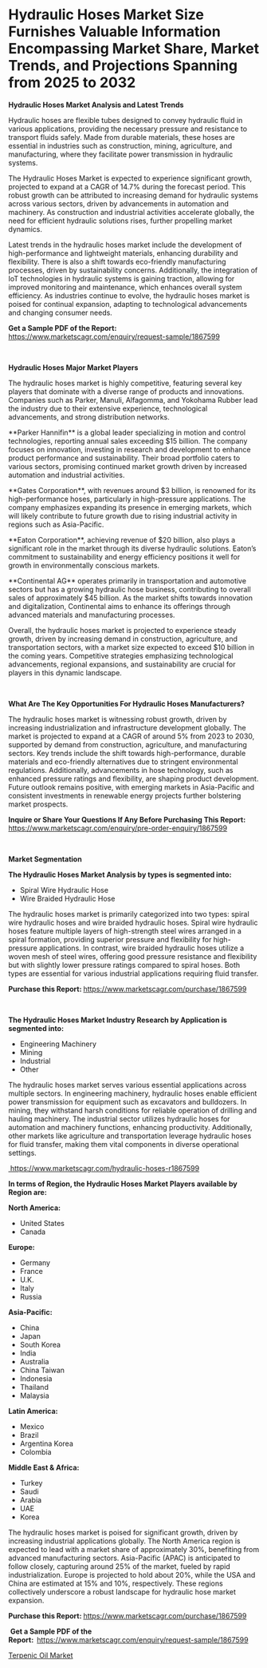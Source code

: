<p><h1>Hydraulic Hoses Market Size Furnishes Valuable Information Encompassing Market Share, Market Trends, and Projections Spanning from 2025 to 2032</h1></p><p><strong>Hydraulic Hoses Market Analysis and Latest Trends</strong></p>
<p><p>Hydraulic hoses are flexible tubes designed to convey hydraulic fluid in various applications, providing the necessary pressure and resistance to transport fluids safely. Made from durable materials, these hoses are essential in industries such as construction, mining, agriculture, and manufacturing, where they facilitate power transmission in hydraulic systems.</p><p>The Hydraulic Hoses Market is expected to experience significant growth, projected to expand at a CAGR of 14.7% during the forecast period. This robust growth can be attributed to increasing demand for hydraulic systems across various sectors, driven by advancements in automation and machinery. As construction and industrial activities accelerate globally, the need for efficient hydraulic solutions rises, further propelling market dynamics.</p><p>Latest trends in the hydraulic hoses market include the development of high-performance and lightweight materials, enhancing durability and flexibility. There is also a shift towards eco-friendly manufacturing processes, driven by sustainability concerns. Additionally, the integration of IoT technologies in hydraulic systems is gaining traction, allowing for improved monitoring and maintenance, which enhances overall system efficiency. As industries continue to evolve, the hydraulic hoses market is poised for continual expansion, adapting to technological advancements and changing consumer needs.</p></p>
<p><strong>Get a Sample PDF of the Report:&nbsp;</strong> <a href="https://www.marketscagr.com/enquiry/request-sample/1867599?utm_campaign=2176&utm_medium=2&utm_source=Github&utm_content=ia&utm_term=01042025&utm_id=hydraulic-hoses">https://www.marketscagr.com/enquiry/request-sample/1867599</a></p>
<p>&nbsp;</p>
<p><strong>Hydraulic Hoses Major Market Players</strong></p>
<p><p>The hydraulic hoses market is highly competitive, featuring several key players that dominate with a diverse range of products and innovations. Companies such as Parker, Manuli, Alfagomma, and Yokohama Rubber lead the industry due to their extensive experience, technological advancements, and strong distribution networks.</p><p>**Parker Hannifin** is a global leader specializing in motion and control technologies, reporting annual sales exceeding $15 billion. The company focuses on innovation, investing in research and development to enhance product performance and sustainability. Their broad portfolio caters to various sectors, promising continued market growth driven by increased automation and industrial activities.</p><p>**Gates Corporation**, with revenues around $3 billion, is renowned for its high-performance hoses, particularly in high-pressure applications. The company emphasizes expanding its presence in emerging markets, which will likely contribute to future growth due to rising industrial activity in regions such as Asia-Pacific.</p><p>**Eaton Corporation**, achieving revenue of $20 billion, also plays a significant role in the market through its diverse hydraulic solutions. Eaton’s commitment to sustainability and energy efficiency positions it well for growth in environmentally conscious markets.</p><p>**Continental AG** operates primarily in transportation and automotive sectors but has a growing hydraulic hose business, contributing to overall sales of approximately $45 billion. As the market shifts towards innovation and digitalization, Continental aims to enhance its offerings through advanced materials and manufacturing processes.</p><p>Overall, the hydraulic hoses market is projected to experience steady growth, driven by increasing demand in construction, agriculture, and transportation sectors, with a market size expected to exceed $10 billion in the coming years. Competitive strategies emphasizing technological advancements, regional expansions, and sustainability are crucial for players in this dynamic landscape.</p></p>
<p>&nbsp;</p>
<p><strong>What Are The Key Opportunities For Hydraulic Hoses Manufacturers?</strong></p>
<p><p>The hydraulic hoses market is witnessing robust growth, driven by increasing industrialization and infrastructure development globally. The market is projected to expand at a CAGR of around 5% from 2023 to 2030, supported by demand from construction, agriculture, and manufacturing sectors. Key trends include the shift towards high-performance, durable materials and eco-friendly alternatives due to stringent environmental regulations. Additionally, advancements in hose technology, such as enhanced pressure ratings and flexibility, are shaping product development. Future outlook remains positive, with emerging markets in Asia-Pacific and consistent investments in renewable energy projects further bolstering market prospects.</p></p>
<p><strong>Inquire or Share Your Questions If Any Before Purchasing This Report:</strong> <a href="https://www.marketscagr.com/enquiry/pre-order-enquiry/1867599?utm_campaign=2176&utm_medium=2&utm_source=Github&utm_content=ia&utm_term=01042025&utm_id=hydraulic-hoses">https://www.marketscagr.com/enquiry/pre-order-enquiry/1867599</a></p>
<p>&nbsp;</p>
<p><strong>Market Segmentation</strong></p>
<p><strong>The Hydraulic Hoses Market Analysis by types is segmented into:</strong></p>
<p><ul><li>Spiral Wire Hydraulic Hose</li><li>Wire Braided Hydraulic Hose</li></ul></p>
<p><p>The hydraulic hoses market is primarily categorized into two types: spiral wire hydraulic hoses and wire braided hydraulic hoses. Spiral wire hydraulic hoses feature multiple layers of high-strength steel wires arranged in a spiral formation, providing superior pressure and flexibility for high-pressure applications. In contrast, wire braided hydraulic hoses utilize a woven mesh of steel wires, offering good pressure resistance and flexibility but with slightly lower pressure ratings compared to spiral hoses. Both types are essential for various industrial applications requiring fluid transfer.</p></p>
<p><strong>Purchase this Report:&nbsp;</strong><a href="https://www.marketscagr.com/purchase/1867599?utm_campaign=2176&utm_medium=2&utm_source=Github&utm_content=ia&utm_term=01042025&utm_id=hydraulic-hoses">https://www.marketscagr.com/purchase/1867599</a></p>
<p>&nbsp;</p>
<p><strong>The Hydraulic Hoses Market Industry Research by Application is segmented into:</strong></p>
<p><ul><li>Engineering Machinery</li><li>Mining</li><li>Industrial</li><li>Other</li></ul></p>
<p><p>The hydraulic hoses market serves various essential applications across multiple sectors. In engineering machinery, hydraulic hoses enable efficient power transmission for equipment such as excavators and bulldozers. In mining, they withstand harsh conditions for reliable operation of drilling and hauling machinery. The industrial sector utilizes hydraulic hoses for automation and machinery functions, enhancing productivity. Additionally, other markets like agriculture and transportation leverage hydraulic hoses for fluid transfer, making them vital components in diverse operational settings.</p></p>
<p><a href="https://www.marketscagr.com/hydraulic-hoses-r1867599?utm_campaign=2176&utm_medium=2&utm_source=Github&utm_content=ia&utm_term=01042025&utm_id=hydraulic-hoses">&nbsp;https://www.marketscagr.com/hydraulic-hoses-r1867599</a></p>
<p><strong>In terms of Region, the Hydraulic Hoses Market Players available by Region are:</strong></p>
<p>
    <p> <strong> North America: </strong>
        <ul>
            <li>United States</li>
            <li>Canada</li>
        </ul>
        </p> 
    <p> <strong> Europe: </strong>
        <ul>
            <li>Germany</li>
            <li>France</li>
            <li>U.K.</li>
            <li>Italy</li>
            <li>Russia</li>
        </ul>
        </p> 
    <p> <strong> Asia-Pacific: </strong>
        <ul>
            <li>China</li>
            <li>Japan</li>
            <li>South Korea</li>
            <li>India</li>
            <li>Australia</li>
            <li>China Taiwan</li>
            <li>Indonesia</li>
            <li>Thailand</li>
            <li>Malaysia</li>
        </ul>
        </p> 
    <p> <strong> Latin America: </strong>
        <ul>
            <li>Mexico</li>
            <li>Brazil</li>
            <li>Argentina Korea</li>
            <li>Colombia</li>
        </ul>
        </p> 
    <p> <strong> Middle East & Africa: </strong>
        <ul>
            <li>Turkey</li>
            <li>Saudi</li>
            <li>Arabia</li>
            <li>UAE</li>
            <li>Korea</li>
        </ul>
    </p>
    </p>
<p><p>The hydraulic hoses market is poised for significant growth, driven by increasing industrial applications globally. The North America region is expected to lead with a market share of approximately 30%, benefiting from advanced manufacturing sectors. Asia-Pacific (APAC) is anticipated to follow closely, capturing around 25% of the market, fueled by rapid industrialization. Europe is projected to hold about 20%, while the USA and China are estimated at 15% and 10%, respectively. These regions collectively underscore a robust landscape for hydraulic hose market expansion.</p></p>
<p><strong>Purchase this Report: </strong><a href="https://www.marketscagr.com/purchase/1867599?utm_campaign=2176&utm_medium=2&utm_source=Github&utm_content=ia&utm_term=01042025&utm_id=hydraulic-hoses">https://www.marketscagr.com/purchase/1867599</a></p>
<p>&nbsp;<strong>Get a Sample PDF of the Report:&nbsp;&nbsp;</strong><a href="https://www.marketscagr.com/enquiry/request-sample/1867599?utm_campaign=2176&utm_medium=2&utm_source=Github&utm_content=ia&utm_term=01042025&utm_id=hydraulic-hoses">https://www.marketscagr.com/enquiry/request-sample/1867599</a></p>
<p><strong></strong></p>
<p><p><a href="https://github.com/santosh758595/Market-Research-Report-List-7/blob/main/terpenic-oil-market.md?utm_campaign=2176&utm_medium=2&utm_source=Github&utm_content=ia&utm_term=01042025&utm_id=hydraulic-hoses">Terpenic Oil Market</a></p></p>